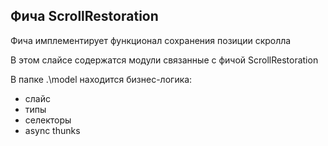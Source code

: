 ## Фича ScrollRestoration

Фича имплементирует функционал сохранения позиции скролла

В этом слайсе содержатся модули связанные с фичой ScrollRestoration

В папке .\model находится бизнес-логика:

- слайс
- типы
- селекторы
- async thunks

